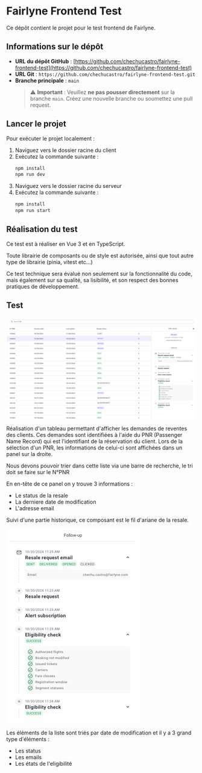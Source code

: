 # Fairlyne Frontend Test

Ce dépôt contient le projet pour le test frontend de Fairlyne.

## Informations sur le dépôt

- **URL du dépôt GitHub** : [https://github.com/chechucastro/fairlyne-frontend-test](https://github.com/chechucastro/fairlyne-frontend-test)
- **URL Git** : `https://github.com/chechucastro/fairlyne-frontend-test.git`
- **Branche principale** : `main`
  > ⚠️ **Important** : Veuillez **ne pas pousser directement** sur la branche `main`. Créez une nouvelle branche ou soumettez une pull request.

## Lancer le projet

Pour exécuter le projet localement :


1. Naviguez vers le dossier racine du client
2. Exécutez la commande suivante :
   ```bash
   npm install
   npm run dev
   ```
3. Naviguez vers le dossier racine du serveur
4. Exécutez la commande suivante :
   ```bash
   npm install
   npm run start 
   ```

## Réalisation du test

Ce test est à réaliser en Vue 3 et en TypeScript.

Toute librairie de composants ou de style est autorisée, ainsi que tout autre type de librairie (pinia, vitest etc...)

Ce test technique sera évalué non seulement sur la fonctionnalité du code, mais également sur sa qualité, sa lisibilité, et son respect des bonnes pratiques de développement.

## Test

![alt text](image.png)

Réalisation d'un tableau permettant d'afficher les demandes de reventes des clients. Ces demandes sont identifiées à l'aide du PNR (Passenger Name Record) qui est l'identifiant de la réservation du client. Lors de la sélection d'un PNR, les informations de celui-ci sont affichées dans un panel sur la droite.

Nous devons pouvoir trier dans cette liste via une barre de recherche, le tri doit se faire sur le N°PNR

En en-tête de ce panel on y trouve 3 informations :
- Le status de la resale
- La derniere date de modification
- L'adresse email

Suivi d'une partie historique, ce composant est le fil d'ariane de la resale.

![alt text](image-1.png)

Les éléments de la liste sont triés par date de modification et il y a 3 grand type d'éléments :
- Les status
- Les emails
- Les états de l'eligibilité

